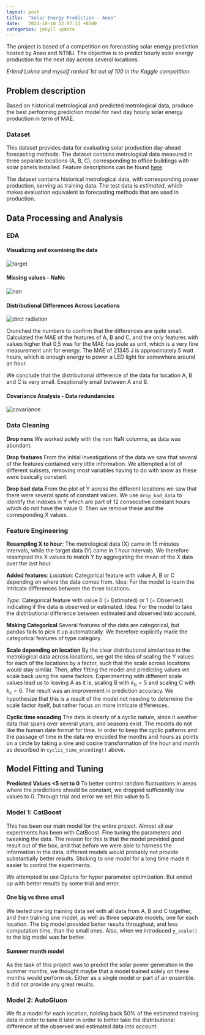 ```yaml
---
layout: post
title:  "Solar Energy Prediction - Aneo"
date:   2024-10-10 12:07:13 +0200
categories: jekyll update
---
```


The project is based of a competition on forecasting solar energy prediction hosted by Aneo and NTNU. The objective is to predict hourly solar energy production for the next day across several locations.

*Erlend Lokna and myself ranked 1st out of 100 in the Kaggle competition.*

## Problem description

Based on historical metrological and predicted metrological data, produce the best performing prediction model for next day hourly solar energy production in term of MAE.
### Dataset 

This dataset provides data for evaluating solar production day-ahead forecasting methods. 
The dataset contains metrological data measured in three separate locations (A, B, C), corresponding to office buildings with solar panels installed. Feature descriptions can be found [here](https://www.meteomatics.com/en/api/available-parameters/alphabetic-list/).

The dataset contains historical metrological data, with corresponding power production, serving as training data. The test data is *estimated*, which makes evaluation equivalent to forecasting methods that are used in production.

## Data Processing and Analysis
### EDA

#### Visualizing and examining the data
![target](/assets/target.png)

#### Missing values - NaNs
![nan](/assets/nan.png)

#### Distributional Differences Across Locations
![dirct radiation](/assets/dir_rad.png)

Crunched the numbers to confirm that the differences are quite small. Calculated the MAE of the features of A, B and C, and the only features with values higher that 0,5 was for the MAE has joule as unit, which is a very fine measurement unit for energy. The MAE of 21345 J is approximately 5 watt hours, which is enough energy to power a LED light for somewhere around an hour.

We conclude that the distributional difference of the data for location A, B and C is very small. Exeptionally small between A and B.

#### Covariance Analysis - Data redundancies
![covariance](/assets/cov_analysis.png)
### Data Cleaning

**Drop nans**
We worked solely with the non NaN columns, as data was abundant.

**Drop features**
From the initial investigations of the data we saw that several of the features contained very little information. We attempted a lot of different subsets, removing most variables having to do with snow as these were basically constant.

**Drop bad data**
From the plot of Y across the different locations we saw that there were several spots of constant values. We use `drop_bad_data` to identify the indexes in Y which are part of 12 consecutive constant hours which do not have the value 0. Then we remove these and the corresponding X values.
### Feature Engineering

**Resampling X to hour**:
The metrological data (X) came in 15 minutes intervals, while the target data (Y) came in 1 hour intervals. We therefore resampled the X values to match Y by aggregating the mean of the X data over the last hour.

**Added features**:
*Location*: Categorical feature with value A, B or C depending on where the data comes from.
Idea: For the model to learn the intricate differences between the three locations.

*Type*: Categorical feature with value 0 (= Estimated) or 1 (= Observed) indicating if the data is observed or estimated.
Idea: For the model to take the distributional difference between estimated and observed into account.

**Making Categorical**
Several features of the data are categorical, but pandas fails to pick it up automatically. We therefore explicitly made the categorical features of type category. 


**Scale depending on location**
By the clear distributional similarities in the metrological data across locations, we got the idea of scaling the Y values for each of the locations by a factor, such that the scale across locations would stay similar. Then, after fitting the model and predicting values we scale back using the same factors. Experimenting with different scale values lead us to leaving A as it is, scaling B with $k_b = 5$ and scaling C with $k_c = 6$. The result was an improvement in prediction accuracy. We hypothesize that this is a result of the model not needing to determine the scale factor itself, but rather focus on more intricate differences.

**Cyclic time encoding**
The data is clearly of a cyclic nature, since it weather data that spans over several years, and seasons exist. The models do not like the human date format for time. In order to keep the cyclic patterns and the passage of time in the data we encoded the months and hours as points on a circle by taking a sine and cosine transformation of the hour and month as described in `cyclic_time_encoding()` above.

##  Model Fitting and Tuning

**Predicted Values <5 set to 0**
To better control random fluctuations in areas where the predictions should be constant, we dropped sufficiently low values to 0. Through trial and error we set this value to 5. 

### Model 1: CatBoost
This has been our main model for the entire project. Almost all our experiments has been with CatBoost. Fine tuning the parameters and tweaking the data. The reason for this is that the model provided good result out of the box, and that before we were able to harness the information in the data, different models would probably not provide substantially better results. Sticking to one model for a long time made it easier to control the experiments.

We attempted to use Optuna for hyper parameter optimization. But ended up with better results by some trial and error.

#### One big vs three small

We tested one big training data set with all data from A, B and C together, and then training one model, as well as three separate models, one for each location. The big model provided better results throughout, and less computation time, than the small ones. Also, when we introduced `y_scale()` to the big model was far better.

#### Summer month model

As the task of this project was to predict the solar power generation in the summer months, we thought maybe that a model trained solely on these months would perform ok. Either as a single model or part of an ensemble. It did not provide any great results.
### Model 2: AutoGluon

We fit a model for each location, holding back $50 \%$ of the estimated training data in order to tune it later in order to better take the distributional difference of the observed and estimated data into account.